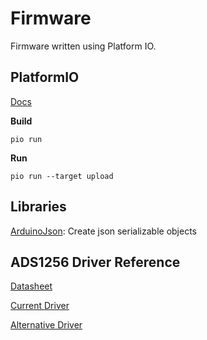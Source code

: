# Firmware
Firmware written using Platform IO.

## PlatformIO

[Docs](https://docs.platformio.org/en/latest/core/quickstart.html)

**Build**
```
pio run
```

**Run**
```
pio run --target upload
```

## Libraries

[ArduinoJson](https://arduinojson.org/): Create json serializable objects

## ADS1256 Driver Reference

[Datasheet](https://www.win-source.net/datasheet/43633/ADS1256IDBT.pdf)

[Current Driver](https://github.com/ADS1xxx-Series-ADC-Libraries/ADS1255-ADS1256)

[Alternative Driver](https://curiousscientist.tech/blog/ads1256-arduino-stm32-sourcecode)
